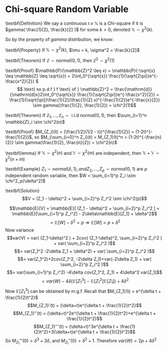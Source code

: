 # Chi-square Random Variable 

\textbf{Definition} We say a continuous r.v $\mathbb{X}$ is a Chi-square if it is $gamma( \frac{1}{2}, \frac{k}{2} )$ for some $k > 0$, denoted $\mathbb{X} \sim \chi^2(k)$.

So by the property of $gamma$ distribution, we know:

\textbf{Property} If $\mathbb{X} \sim \chi^2(k)$, $\mu = k, \sigma^2 = \frac{k}{2}$ 

\textbf{Theorem} If $\mathbb{Z} \sim normal(0, 1)$, then $\mathbb{Z}^2 \sim \chi^2(1)$ 

\textbf{Proof} $\mathbb{P}(\mathbb{Z}^2 \leq x) = \mathbb{P}(-\sqrt{x} \leq \mathbb{Z} \leq \sqrt{x}) =  2\int_0^{\sqrt{x}} \frac{1}{\sqrt{2\pi}}e^{-\frac{x^2}{2}} $
$$ \text{ so p.d.f } f \text{ of } \mathbb{Z}^2 = \frac{\mathrm{d}}{\mathrm{d}x}2\int_0^{\sqrt{x}} \frac{1}{\sqrt{2\pi}}e^{-\frac{x^2}{2}} = \frac{1}{\sqrt{\pi}}\frac{1}{2}(\frac{1}{2} x)^{-\frac{1}{2}}e^{-\frac{x}{2}} \sim gamma(\frac{1}{2}, \frac{1}{2}) = \chi^2(1)$$

\textbf{Theorem} If $\mathbb{Z}_1, ..., \mathbb{Z}_n \sim \text{ i.i.d } normal(0, 1)$, then $\sum_{i=1}^n \mathbb{Z}_i \sim \chi^2(n)$ 

\textbf{Proof} $M_{Z_i}(t) = (\frac{1/2}{1/2 - t})^{\frac{1}{2}} = (1-2t)^{-\frac{1}{2}}$, so $M_{\sum_{i=0}^n Z_i}(t) = M_{Z_1}(t)^n = (1-2t)^{-\frac{n}{2}} \sim gamma(\frac{1}{2}, \frac{n}{2}) = \chi^2(n)$ 

\textbf{lemma} If $\mathbb{X} \sim \chi^2(n)$ and $\mathbb{Y} \sim \chi^2(m)$ are independent, then $\mathbb{X}+\mathbb{Y} \sim \chi^2(n+m)$ 

\textbf{Example} $Z_1 \sim normal(\delta, 1), and Z_2, ..., Z_p \sim normal(0, 1)$ are $p$ independent random variable, then $W = \sum_{i=1}^p Z_i \sim \chi^2_p(\delta^2)$

\textbf{Solution}
$$V = (Z_1 - \delta)^2 + \sum_{i=2}^p Z_i^2 \sim \chi^2(p)$$

$$\mathbb{E}[V] = \mathbb{E}[ (Z_1 - \delta)^2 + \sum_{i=2}^p Z_i^2 ] = \mathbb{E}[\sum_{i=1}^p Z_i^2] - 2\delta\mathbb{E}[Z_1] + \delta^2$$
$$= \mathbb{E}[W] - \delta^2 = p \Rightarrow \mathbb{E}[W] = p + \delta^2$$
Now variance
$$var(V) = var( (Z_1-\delta)^2 ) + 2cov( (Z_1-\delta)^2, \sum_{i=2}^p Z_i^2 ) + var( \sum_{i=2}^p Z_i^2 )$$
$$= var(Z_1^2 -2\delta Z_1 + \delta^2) + var( \sum_{i=2}^p Z_i^2 )$$
$$= var(Z_1^2)+2cov(Z_1^2, -2\delta Z_1)+var(-2\delta Z_1) + var( \sum_{i=2}^p Z_i^2 )$$
$$= var(\sum_{i=1}^p Z_i^2) -4\delta cov(Z_1^2, Z_1) + 4\delta^2 var(Z_1)$$
$$= var(W) -4\delta(\mathbb{E}[Z_1^3]-\mathbb{E}[Z_1^2]\mathbb{E}[Z_1])+4\delta^2$$
Now $\mathbb{E}[Z_1^3]$ can be obtained by m.g.f. Recall that $M_{Z_1}(t) = e^{\delta t + \frac{1}{2}t^2}$
$$M_{Z_1}'(t) = (\delta+t)e^{\delta t + \frac{1}{2}t^2}$$
$$M_{Z_1}''(t) = (\delta+t)^2e^{\delta t + \frac{1}{2}t^2}+e^{\delta t + \frac{1}{2}t^2}$$
$$M_{Z_1}'''(t) = (\delta+t)^3e^{\delta t + \frac{1}{2}t^2}+3(\delta+t)e^{\delta t + \frac{1}{2}t^2}$$
So $M_{Z_1}'''(0) = \delta^3+3\delta$, and $M_{Z_1}''(0) = \delta^2 + 1$. Therefore $var(W) = 2p+4\delta^2$

